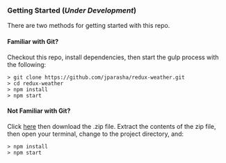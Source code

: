 ### Getting Started (_Under Development_)

There are two methods for getting started with this repo.

#### Familiar with Git?
Checkout this repo, install dependencies, then start the gulp process with the following:

```
> git clone https://github.com/jparasha/redux-weather.git
> cd redux-weather
> npm install
> npm start
```

#### Not Familiar with Git?
Click [here](https://github.com/jparasha/redux-weather) then download the .zip file.  Extract the contents of the zip file, then open your terminal, change to the project directory, and:

```
> npm install
> npm start
```

